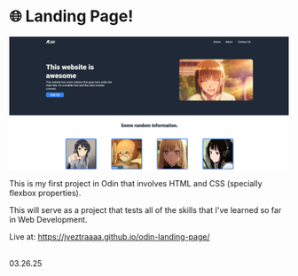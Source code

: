 # 🌐 Landing Page!

![Landing Page Preview](images/preview.png)

This is my first project in Odin that involves HTML and CSS (specially flexbox properties). <br>

This will serve as a project that tests all of the skills that I've learned so far in Web Development. <br>

Live at: https://jveztraaaa.github.io/odin-landing-page/
<br><br>

03.26.25